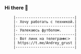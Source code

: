 ### Hi there 👋



        |---------------------------|
        |- Хочу работать с техникой.|
        |---------------------------|
        |- Увлекаюсь футболом.      |
        |---------------------------|
        |- Вот линк на телеграмм:>  |
        | https://t.me/Andrey_grust |
        |---------------------------|
